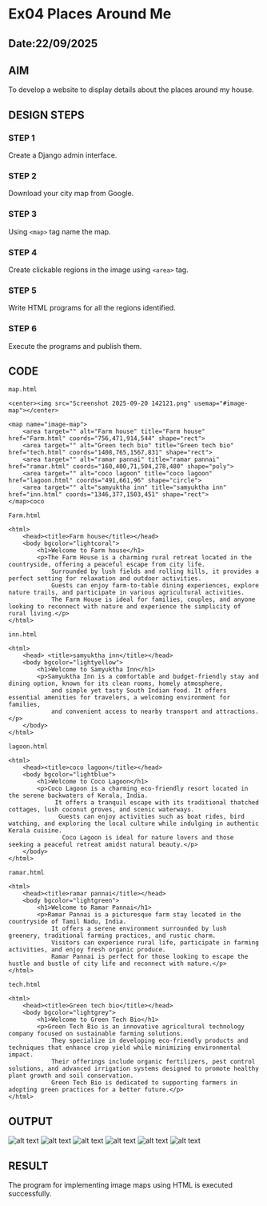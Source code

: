 # Ex04 Places Around Me
## Date:22/09/2025 

## AIM
To develop a website to display details about the places around my house.

## DESIGN STEPS

### STEP 1
Create a Django admin interface.

### STEP 2
Download your city map from Google.

### STEP 3
Using ```<map>``` tag name the map.

### STEP 4
Create clickable regions in the image using ```<area>``` tag.

### STEP 5
Write HTML programs for all the regions identified.

### STEP 6
Execute the programs and publish them.

## CODE
```
map.html

<center><img src="Screenshot 2025-09-20 142121.png" usemap="#image-map"></center>

<map name="image-map">
    <area target="" alt="Farm house" title="Farm house" href="Farm.html" coords="756,471,914,544" shape="rect">
    <area target="" alt="Green tech bio" title="Green tech bio" href="tech.html" coords="1408,765,1567,831" shape="rect">
    <area target="" alt="ramar pannai" title="ramar pannai" href="ramar.html" coords="160,400,71,504,278,480" shape="poly">
    <area target="" alt="coco lagoon" title="coco lagoon" href="lagoon.html" coords="491,661,96" shape="circle">
    <area target="" alt="samyuktha inn" title="samyuktha inn" href="inn.html" coords="1346,377,1503,451" shape="rect">
</map>coco

Farm.html

<html>
    <head><title>Farm house</title></head>
    <body bgcolor="lightcoral">
        <h1>Welcome to Farm house</h1>
        <p>The Farm House is a charming rural retreat located in the countryside, offering a peaceful escape from city life. 
            Surrounded by lush fields and rolling hills, it provides a perfect setting for relaxation and outdoor activities. 
            Guests can enjoy farm-to-table dining experiences, explore nature trails, and participate in various agricultural activities. 
            The Farm House is ideal for families, couples, and anyone looking to reconnect with nature and experience the simplicity of rural living.</p>
</html>

inn.html

<html>
    <head> <title>samyuktha inn</title></head>
    <body bgcolor="lightyellow">
        <h1>Welcome to Samyuktha Inn</h1>
        <p>Samyuktha Inn is a comfortable and budget-friendly stay and dining option, known for its clean rooms, homely atmosphere, 
            and simple yet tasty South Indian food. It offers essential amenities for travelers, a welcoming environment for families, 
            and convenient access to nearby transport and attractions.</p>
    </body>
</html>

lagoon.html

<html>
    <head><title>coco lagoon</title></head>
    <body bgcolor="lightblue">
        <h1>Welcome to Coco Lagoon</h1>
        <p>Coco Lagoon is a charming eco-friendly resort located in the serene backwaters of Kerala, India.
             It offers a tranquil escape with its traditional thatched cottages, lush coconut groves, and scenic waterways.
              Guests can enjoy activities such as boat rides, bird watching, and exploring the local culture while indulging in authentic Kerala cuisine.
               Coco Lagoon is ideal for nature lovers and those seeking a peaceful retreat amidst natural beauty.</p>
    </body>
</html>

ramar.html

<html>
    <head><title>ramar pannai</title></head>
    <body bgcolor="lightgreen">
        <h1>Welcome to Ramar Pannai</h1>
        <p>Ramar Pannai is a picturesque farm stay located in the countryside of Tamil Nadu, India. 
            It offers a serene environment surrounded by lush greenery, traditional farming practices, and rustic charm. 
            Visitors can experience rural life, participate in farming activities, and enjoy fresh organic produce. 
            Ramar Pannai is perfect for those looking to escape the hustle and bustle of city life and reconnect with nature.</p>
</html>

tech.html

<html>
    <head><title>Green tech bio</title></head>
    <body bgcolor="lightgrey">
        <h1>Welcome to Green Tech Bio</h1>
        <p>Green Tech Bio is an innovative agricultural technology company focused on sustainable farming solutions. 
            They specialize in developing eco-friendly products and techniques that enhance crop yield while minimizing environmental impact. 
            Their offerings include organic fertilizers, pest control solutions, and advanced irrigation systems designed to promote healthy plant growth and soil conservation. 
            Green Tech Bio is dedicated to supporting farmers in adopting green practices for a better future.</p>
</html>
```


## OUTPUT
![alt text](<Screenshot 2025-09-24 110737-1.png>)
![alt text](<Screenshot 2025-09-24 110851.png>)
![alt text](<Screenshot 2025-09-24 110911.png>)
![alt text](<Screenshot 2025-09-24 110930.png>)
![alt text](<Screenshot 2025-09-24 111013.png>)
![alt text](<Screenshot 2025-09-24 110949-1.png>)





## RESULT
The program for implementing image maps using HTML is executed successfully.
